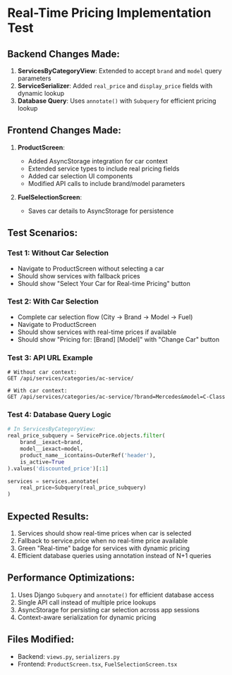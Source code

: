 # Real-Time Pricing Implementation Test

## Backend Changes Made:
1. **ServicesByCategoryView**: Extended to accept `brand` and `model` query parameters
2. **ServiceSerializer**: Added `real_price` and `display_price` fields with dynamic lookup
3. **Database Query**: Uses `annotate()` with `Subquery` for efficient pricing lookup

## Frontend Changes Made:
1. **ProductScreen**: 
   - Added AsyncStorage integration for car context
   - Extended service types to include real pricing fields
   - Added car selection UI components
   - Modified API calls to include brand/model parameters

2. **FuelSelectionScreen**: 
   - Saves car details to AsyncStorage for persistence

## Test Scenarios:

### Test 1: Without Car Selection
- Navigate to ProductScreen without selecting a car
- Should show services with fallback prices
- Should show "Select Your Car for Real-time Pricing" button

### Test 2: With Car Selection
- Complete car selection flow (City → Brand → Model → Fuel)
- Navigate to ProductScreen
- Should show services with real-time prices if available
- Should show "Pricing for: [Brand] [Model]" with "Change Car" button

### Test 3: API URL Example
```
# Without car context:
GET /api/services/categories/ac-service/

# With car context:
GET /api/services/categories/ac-service/?brand=Mercedes&model=C-Class
```

### Test 4: Database Query Logic
```python
# In ServicesByCategoryView:
real_price_subquery = ServicePrice.objects.filter(
    brand__iexact=brand,
    model__iexact=model,
    product_name__icontains=OuterRef('header'),
    is_active=True
).values('discounted_price')[:1]

services = services.annotate(
    real_price=Subquery(real_price_subquery)
)
```

## Expected Results:
1. Services should show real-time prices when car is selected
2. Fallback to service.price when no real-time price available
3. Green "Real-time" badge for services with dynamic pricing
4. Efficient database queries using annotation instead of N+1 queries

## Performance Optimizations:
1. Uses Django `Subquery` and `annotate()` for efficient database access
2. Single API call instead of multiple price lookups
3. AsyncStorage for persisting car selection across app sessions
4. Context-aware serialization for dynamic pricing

## Files Modified:
- Backend: `views.py`, `serializers.py`
- Frontend: `ProductScreen.tsx`, `FuelSelectionScreen.tsx`
